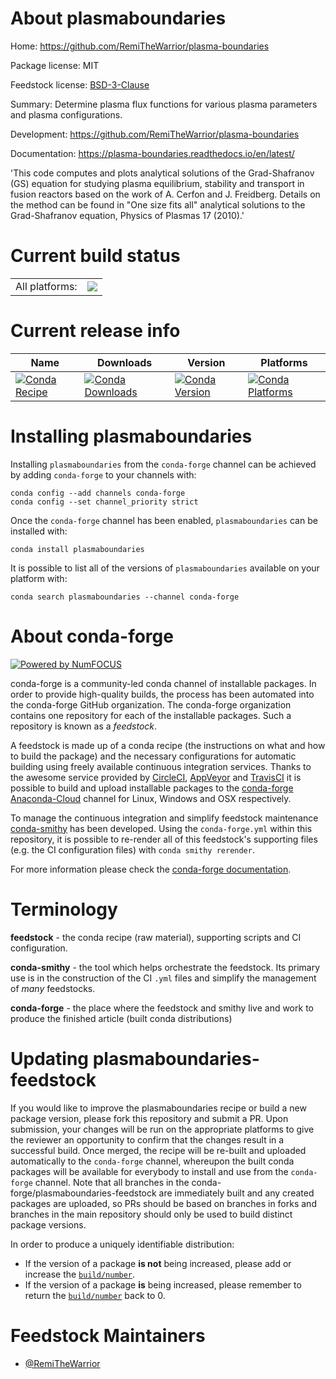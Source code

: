 About plasmaboundaries
======================

Home: https://github.com/RemiTheWarrior/plasma-boundaries

Package license: MIT

Feedstock license: [BSD-3-Clause](https://github.com/conda-forge/plasmaboundaries-feedstock/blob/master/LICENSE.txt)

Summary: Determine plasma flux functions for various plasma parameters and plasma configurations.

Development: https://github.com/RemiTheWarrior/plasma-boundaries

Documentation: https://plasma-boundaries.readthedocs.io/en/latest/

'This code computes and plots analytical solutions of the Grad-Shafranov (GS) equation for studying plasma equilibrium,
stability and transport in fusion reactors based on the work of A. Cerfon and J. Freidberg. Details on the method can be
found in "One size fits all" analytical solutions to the Grad-Shafranov equation, Physics of Plasmas 17 (2010).'


Current build status
====================


<table><tr><td>All platforms:</td>
    <td>
      <a href="https://dev.azure.com/conda-forge/feedstock-builds/_build/latest?definitionId=10730&branchName=master">
        <img src="https://dev.azure.com/conda-forge/feedstock-builds/_apis/build/status/plasmaboundaries-feedstock?branchName=master">
      </a>
    </td>
  </tr>
</table>

Current release info
====================

| Name | Downloads | Version | Platforms |
| --- | --- | --- | --- |
| [![Conda Recipe](https://img.shields.io/badge/recipe-plasmaboundaries-green.svg)](https://anaconda.org/conda-forge/plasmaboundaries) | [![Conda Downloads](https://img.shields.io/conda/dn/conda-forge/plasmaboundaries.svg)](https://anaconda.org/conda-forge/plasmaboundaries) | [![Conda Version](https://img.shields.io/conda/vn/conda-forge/plasmaboundaries.svg)](https://anaconda.org/conda-forge/plasmaboundaries) | [![Conda Platforms](https://img.shields.io/conda/pn/conda-forge/plasmaboundaries.svg)](https://anaconda.org/conda-forge/plasmaboundaries) |

Installing plasmaboundaries
===========================

Installing `plasmaboundaries` from the `conda-forge` channel can be achieved by adding `conda-forge` to your channels with:

```
conda config --add channels conda-forge
conda config --set channel_priority strict
```

Once the `conda-forge` channel has been enabled, `plasmaboundaries` can be installed with:

```
conda install plasmaboundaries
```

It is possible to list all of the versions of `plasmaboundaries` available on your platform with:

```
conda search plasmaboundaries --channel conda-forge
```


About conda-forge
=================

[![Powered by
NumFOCUS](https://img.shields.io/badge/powered%20by-NumFOCUS-orange.svg?style=flat&colorA=E1523D&colorB=007D8A)](https://numfocus.org)

conda-forge is a community-led conda channel of installable packages.
In order to provide high-quality builds, the process has been automated into the
conda-forge GitHub organization. The conda-forge organization contains one repository
for each of the installable packages. Such a repository is known as a *feedstock*.

A feedstock is made up of a conda recipe (the instructions on what and how to build
the package) and the necessary configurations for automatic building using freely
available continuous integration services. Thanks to the awesome service provided by
[CircleCI](https://circleci.com/), [AppVeyor](https://www.appveyor.com/)
and [TravisCI](https://travis-ci.com/) it is possible to build and upload installable
packages to the [conda-forge](https://anaconda.org/conda-forge)
[Anaconda-Cloud](https://anaconda.org/) channel for Linux, Windows and OSX respectively.

To manage the continuous integration and simplify feedstock maintenance
[conda-smithy](https://github.com/conda-forge/conda-smithy) has been developed.
Using the ``conda-forge.yml`` within this repository, it is possible to re-render all of
this feedstock's supporting files (e.g. the CI configuration files) with ``conda smithy rerender``.

For more information please check the [conda-forge documentation](https://conda-forge.org/docs/).

Terminology
===========

**feedstock** - the conda recipe (raw material), supporting scripts and CI configuration.

**conda-smithy** - the tool which helps orchestrate the feedstock.
                   Its primary use is in the construction of the CI ``.yml`` files
                   and simplify the management of *many* feedstocks.

**conda-forge** - the place where the feedstock and smithy live and work to
                  produce the finished article (built conda distributions)


Updating plasmaboundaries-feedstock
===================================

If you would like to improve the plasmaboundaries recipe or build a new
package version, please fork this repository and submit a PR. Upon submission,
your changes will be run on the appropriate platforms to give the reviewer an
opportunity to confirm that the changes result in a successful build. Once
merged, the recipe will be re-built and uploaded automatically to the
`conda-forge` channel, whereupon the built conda packages will be available for
everybody to install and use from the `conda-forge` channel.
Note that all branches in the conda-forge/plasmaboundaries-feedstock are
immediately built and any created packages are uploaded, so PRs should be based
on branches in forks and branches in the main repository should only be used to
build distinct package versions.

In order to produce a uniquely identifiable distribution:
 * If the version of a package **is not** being increased, please add or increase
   the [``build/number``](https://docs.conda.io/projects/conda-build/en/latest/resources/define-metadata.html#build-number-and-string).
 * If the version of a package **is** being increased, please remember to return
   the [``build/number``](https://docs.conda.io/projects/conda-build/en/latest/resources/define-metadata.html#build-number-and-string)
   back to 0.

Feedstock Maintainers
=====================

* [@RemiTheWarrior](https://github.com/RemiTheWarrior/)

